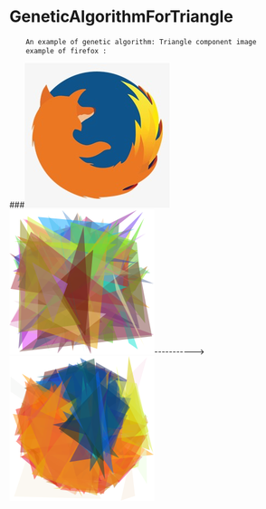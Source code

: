 # GeneticAlgorithmForTriangle
        An example of genetic algorithm: Triangle component image
        example of firefox :
###![](https://github.com/wsjzs/GeneticAlgorithmForTriangle/blob/master/firefox.jpg)
 ![](https://github.com/wsjzs/GeneticAlgorithmForTriangle/blob/master/out/10.png)----------->![](https://github.com/wsjzs/GeneticAlgorithmForTriangle/blob/master/out/108980.png)